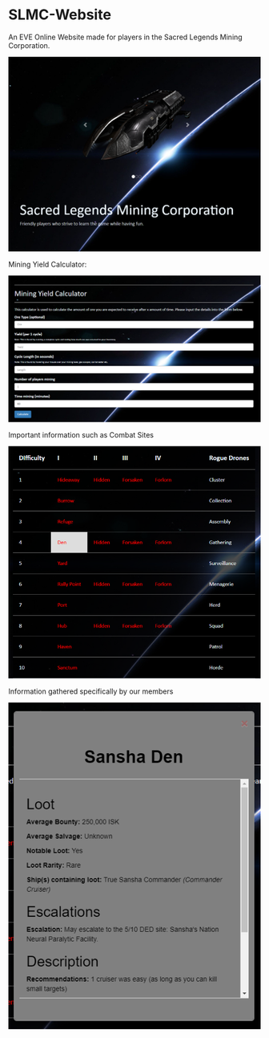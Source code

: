 # SLMC-Website
An EVE Online Website made for players in the Sacred Legends Mining Corporation.

![Website](img/SLMC_Card.PNG)

Mining Yield Calculator:

![Mining Calculator](img/MiningYieldCalculatorDemo.PNG)

Important information such as Combat Sites

![Combat Sites](img/CombatSitesDemo.png)

Information gathered specifically by our members

![Specific details](img/CombatSiteInformationDemo.png)